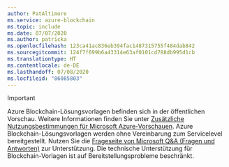```yaml
---
author: PatAltimore
ms.service: azure-blockchain
ms.topic: include
ms.date: 07/07/2020
ms.author: patricka
ms.openlocfilehash: 123ca41ac836eb394fac1487315755f484dab842
ms.sourcegitcommit: 124f7f699b6a43314e63af0101cd788db995d1cb
ms.translationtype: HT
ms.contentlocale: de-DE
ms.lasthandoff: 07/08/2020
ms.locfileid: "86085803"
---
```

> [!IMPORTANT]
> Azure Blockchain-Lösungsvorlagen befinden sich in der öffentlichen Vorschau.
> Weitere Informationen finden Sie unter [Zusätzliche Nutzungsbestimmungen für Microsoft Azure-Vorschauen](https://azure.microsoft.com/support/legal/preview-supplemental-terms/).
> Azure Blockchain-Lösungsvorlagen werden ohne Vereinbarung zum Servicelevel bereitgestellt.
> Nutzen Sie die [Frageseite von Microsoft Q&A (Fragen und Antworten)](https://docs.microsoft.com/answers/topics/azure-blockchain-workbench.html) zur Unterstützung. Die technische Unterstützung für Blockchain-Vorlagen ist auf Bereitstellungsprobleme beschränkt.
